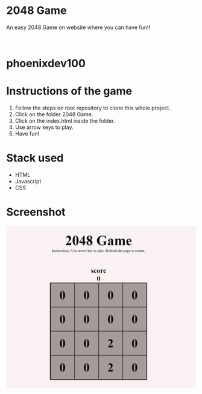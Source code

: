 # 2048 Game

An easy 2048 Game on website where you can have fun!!

<br>

# phoenixdev100

# Instructions of the game

1. Follow the steps on root repository to clone this whole project.
2. Click on the folder 2048 Game.
3. Click on the index.html inside the folder.
4. Use arrow keys to play.
5. Have fun!

# Stack used

- HTML
- Javascript
- CSS

# Screenshot

![screenshot](screenshot.PNG)
